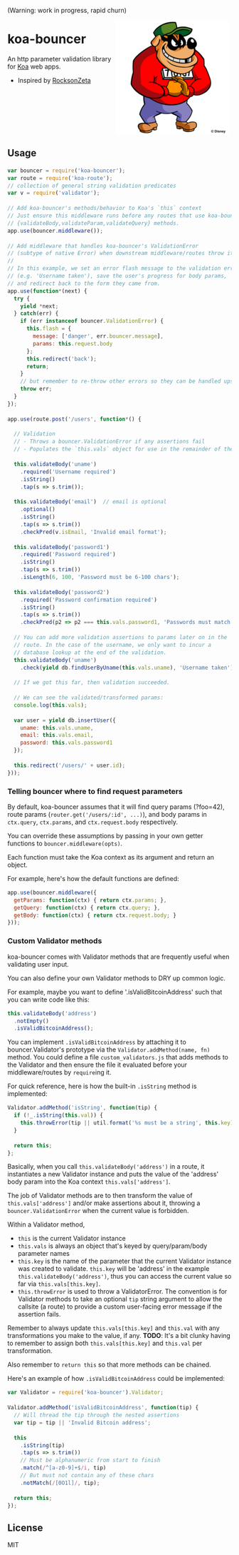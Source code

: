 (Warning: work in progress, rapid churn)

<img src="bouncer-beagle.png" align="right" height="256" hspace="5px">

# koa-bouncer

An http parameter validation library for [Koa](http://koajs.com) web apps.

- Inspired by [RocksonZeta](https://github.com/RocksonZeta/koa-validate)

<br style="clear: both;">

## Usage

``` javascript
var bouncer = require('koa-bouncer');
var route = require('koa-route');
// collection of general string validation predicates
var v = require('validator');

// Add koa-bouncer's methods/behavior to Koa's `this` context
// Just ensure this middleware runs before any routes that use koa-bouncer's
// {validateBody,validateParam,validateQuery} methods.
app.use(bouncer.middleware());

// Add middleware that handles koa-bouncer's ValidationError
// (subtype of native Error) when downstream middleware/routes throw it.
//
// In this example, we set an error flash message to the validation error
// (e.g. 'Username taken'), save the user's progress for body params,
// and redirect back to the form they came from.
app.use(function*(next) {
  try {
    yield *next;
  } catch(err) {
    if (err instanceof bouncer.ValidationError) {
      this.flash = {
        message: ['danger', err.bouncer.message],
        params: this.request.body
      };
      this.redirect('back');
      return;
    }
    // but remember to re-throw other errors so they can be handled upstream
    throw err;
  }
});

app.use(route.post('/users', function*() {

  // Validation
  // - Throws a bouncer.ValidationError if any assertions fail
  // - Populates the `this.vals` object for use in the remainder of the route

  this.validateBody('uname')
    .required('Username required')
    .isString()
    .tap(s => s.trim());

  this.validateBody('email')  // email is optional
    .optional()
    .isString()
    .tap(s => s.trim())
    .checkPred(v.isEmail, 'Invalid email format');

  this.validateBody('password1')
    .required('Password required')
    .isString()
    .tap(s => s.trim())
    .isLength(6, 100, 'Password must be 6-100 chars');

  this.validateBody('password2')
    .required('Password confirmation required')
    .isString()
    .tap(s => s.trim())
    .checkPred(p2 => p2 === this.vals.password1, 'Passwords must match');

  // You can add more validation assertions to params later on in the
  // route. In the case of the username, we only want to incur a
  // database lookup at the end of the validation.
  this.validateBody('uname')
    .check(yield db.findUserByUname(this.vals.uname), 'Username taken');

  // If we got this far, then validation succeeded.

  // We can see the validated/transformed params:
  console.log(this.vals);

  var user = yield db.insertUser({
    uname: this.vals.uname,
    email: this.vals.email,
    password: this.vals.password1
  });

  this.redirect('/users/' + user.id);
}));
```

### Telling bouncer where to find request parameters

By default, koa-bouncer assumes that it will find query params (?foo=42),
route params (`router.get('/users/:id', ...)`), and body params in
`ctx.query`, `ctx.params`, and `ctx.request.body` respectively.

You can override these assumptions by passing in your own getter functions
to `bouncer.middleware(opts)`.

Each function must take the Koa context as its argument and return an object.

For example, here's how the default functions are defined:

``` javascript
app.use(bouncer.middleware({
  getParams: function(ctx) { return ctx.params; },
  getQuery: function(ctx) { return ctx.query; },
  getBody: function(ctx) { return ctx.request.body; }
}));
```

### Custom Validator methods

koa-bouncer comes with Validator methods that are frequently useful when
validating user input.

You can also define your own Validator methods to DRY up common logic.

For example, maybe you want to define '.isValidBitcoinAddress' such that
you can write code like this:

``` javascript
this.validateBody('address')
  .notEmpty()
  .isValidBitcoinAddress();
```

You can implement `.isValidBitcoinAddress` by attaching it to
bouncer.Validator's prototype via the `Validator.addMethod(name, fn)` method.
You could define a file `custom_validators.js` that adds methods to the
Validator and then ensure the file it evaluated before your 
middleware/routes by `require`ing it.

For quick reference, here is how the built-in `.isString` method is
implemented:

``` javascript
Validator.addMethod('isString', function(tip) {
  if (!_.isString(this.val)) {
    this.throwError(tip || util.format('%s must be a string', this.key));
  }

  return this;
};
```

Basically, when you call `this.validateBody('address')` in a route,
it instantiates a new Validator instance and puts the value of the
'address' body param into the Koa context `this.vals['address']`.

The job of Validator methods are to then transform the value of
`this.vals['address']` and/or make assertions about it, throwing a
`bouncer.ValidationError` when the current value is forbidden.

Within a Validator method,

- `this` is the current Validator instance
- `this.vals` is always an object that's keyed by query/param/body parameter
names
- `this.key` is the name of the parameter that the current Validator
instance was created to validate. `this.key` will be 'address' in the
example `this.validateBody('address')`, thus you can access the current
value so far via `this.vals[this.key]`.
- `this.throwError` is used to throw a ValidatorError. The convention is for
Validator methods to take an optional `tip` string argument to allow
the callsite (a route) to provide a custom user-facing error message
if the assertion fails.

Remember to always update `this.vals[this.key]` and `this.val` with any
transformations you make to the value, if any. **TODO**: It's a bit clunky
having to remember to assign both `this.vals[this.key]` and `this.val` 
per transformation.

Also remember to `return this` so that more methods can be chained.

Here's an example of how `.isValidBitcoinAddress` could be implemented:

``` javascript
var Validator = require('koa-bouncer').Validator;

Validator.addMethod('isValidBitcoinAddress', function(tip) {
  // Will thread the tip through the nested assertions
  var tip = tip || 'Invalid Bitcoin address';

  this
    .isString(tip)
    .tap(s => s.trim())
    // Must be alphanumeric from start to finish
    .match(/^[a-z0-9]+$/i, tip)
    // But must not contain any of these chars
    .notMatch(/[0O1l]/, tip);

  return this;
});
```

## License

MIT
